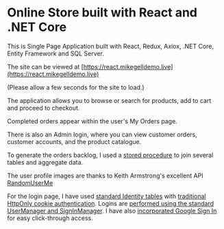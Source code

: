 # Online Store built with React and .NET Core

This is Single Page Application built with React, Redux, Axiox, .NET Core, Entity Framework and SQL Server.

The site can be viewed at [https://react.mikegelldemo.live](https://react.mikegelldemo.live)

(Please allow a few seconds for the site to load.)

The application allows you to browse or search for products, add to cart and proceed to checkout.

Completed orders appear within the user's My Orders page.

There is also an Admin login, where you can view customer orders, customer accounts, and the product catalogue.

To generate the orders backlog, I used a [stored procedure](https://github.com/gellmr/RwASP/blob/bec2014eccb80ac90f6b25a4145a8dbf960adaee/ReactWithASP.Server/Migrations/20250724052400_CreateSPGetAdminOrders.cs) to join several tables and aggregate data.

The user profile images are thanks to Keith Armstrong's excellent API [RandomUserMe](https://randomuser.me/)

For the login page, I have used [standard Identity tables](https://github.com/gellmr/RwASP/blob/bec2014eccb80ac90f6b25a4145a8dbf960adaee/ReactWithASP.Server/Migrations/20250724052040_InitialCreate.cs) with [traditional HttpOnly cookie authentication](https://github.com/gellmr/RwASP/blob/9db2021f5cec23099cdd57c9967fe1652ac7993c/ReactWithASP.Server/Program.cs). Logins are [performed using the standard UserManager and SignInManager](https://github.com/gellmr/RwASP/blob/613bd91adb91c18ddf15209575635b8aea4bc8f6/ReactWithASP.Server/Controllers/AdminLoginController.cs). I have also [incorporated Google Sign In](https://github.com/gellmr/RwASP/blob/613bd91adb91c18ddf15209575635b8aea4bc8f6/ReactWithASP.Server/Controllers/GoogleTokenValidateController.cs) for easy click-through access.
